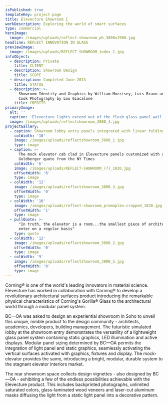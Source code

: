 ```yaml
---
isPublished: true
templateKey: project-page
title: Elevecture Showroom I
workDescription: Exploring the world of smart surfaces
type: commercial
heroImage:
  image: /images/uploads/reflect-showroom_ph_3800x1900.jpg
headline: REFLECT INNOVATION IN GLASS
previewImage:
  image: /images/uploads/REFLECT-SHOWROOM_index_1.jpg
infoObject:
  - description: Private
    title: CLIENT
  - description: Showroom Design
    title: SCOPE
  - description: Completed June 2013
    title: STATUS
  - description: >-
      Showroom Identity and Graphics by William Morrisey, Luis Bravo and Mikal
      Cook Photography by Lou Giacalone
    title: CREDITS
primaryImage:
  alt: ''
  caption: 'Elevecture lights extend out of the flush glass panel wall and overhead '
  image: /images/uploads/reflectshowroom_3800_4.jpg
projectGallery:
  - caption: Showroom lobby entry panels integrated with linear folding lights
    colWidth: '10'
    image: /images/uploads/reflectshowroom_3800_1.jpg
    type: image
  - caption: >-
      The mock elevator cab clad in Elevecture panels customized with a Paul
      Goldberger quote from the NY Times
    colWidth: '6'
    image: /images/uploads/REFLECT-SHOWROOM_(7)_1820.jpg
    offsetWidth: '6'
    type: image
  - colWidth: '12'
    image: /images/uploads/reflectshowroom_3800_3.jpg
    offsetWidth: '0'
    type: image
  - colWidth: '10'
    image: /images/uploads/reflect-showroom_promoplan-cropped_1820.jpg
    offsetWidth: '1'
    type: image
  - pullQuote: >-
      "In truth, the elevator is a room...the smallest piece of architecture we
      enter on a regular basis"
    type: quote
  - colWidth: '12'
    image: /images/uploads/reflectshowroom_3800_2.jpg
    offsetWidth: '0'
    type: image
  - colWidth: '9'
    image: /images/uploads/reflectshowroom_3800_5.jpg
    offsetWidth: '0'
    type: image
---
```

Corning® is one of the world's leading innovators in material science. Elevecture has worked in collaboration with Corning® to develop a revolutionary architectural surfaces product introducing the remarkable physical characteristics of Corning's Gorilla® Glass to the architectural world through a modular panel system. 

BC—OA was asked to design an experiential showroom in Soho to unveil this unique, nimble product to the design community - architects, academics, developers, building management. The futuristic simulated lobby at the showroom entry demonstrates the versatility of a lightweight glass panel system containing static graphics, LED illumination and active displays. Modular panel sizing determined by BC—OA permits the integration of light panel and static graphics, seamlessly activating the vertical surfaces activated with graphics, fixtures and display. The mock-elevator provides the same, introducing a bright, modular, durable system to the stagnant elevator interiors market.

The rear showroom space collects design vignettes - also designed by BC—OA - exhibiting a few of the endless possibilities achievable with the Elevecture product. This includes backprinted photographs, unlimited saturated colors, glass-laminated wood veneers and laser-cut aluminum masks diffusing the light from a static light panel into a decorative pattern.
